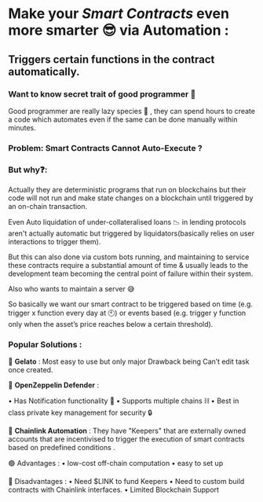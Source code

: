 # Make your *Smart Contracts* even more smarter 😎 via Automation : 
## Triggers certain functions in the contract automatically.



### Want to know secret trait of good programmer 🤫

Good programmer are really lazy species 🥱 , they can spend hours to create a code which automates even if the same can be done manually within minutes.


### Problem: Smart Contracts Cannot Auto-Execute ?

### But why❓: 
Actually they are deterministic programs that run on blockchains but their code will not run and make state changes on a blockchain until triggered by an on-chain transaction.


Even Auto liquidation of under-collateralised loans 📉 in lending protocols aren't actually automatic but triggered by liquidators(basically relies on user interactions to trigger them).


But this can also done via custom bots running, and maintaining to service these contracts require a substantial amount of time & usually leads to the development team becoming the central point of failure within their system.


Also who wants to maintain a server 😅


So basically we want our smart contract to be triggered based on time (e.g. trigger x function every day at 🕙) or events based (e.g. trigger y function only when the asset’s price reaches below a certain threshold).

### Popular Solutions :

🥇 **Gelato** : Most easy to use but only major Drawback being Can’t edit task once created.

🥈 **OpenZeppelin Defender** : 

• Has Notification functionality 🔔
• Supports multiple chains ⛓
• Best in class private key management for security 🔒

🥉 **Chainlink Automation** : They have "Keepers" that are externally owned accounts that are incentivised to trigger the execution of smart contracts based on predefined conditions .

🟢 Advantages :
• low-cost off-chain computation
• easy to set up

🔴 Disadvantages :
• Need $LINK to fund Keepers
• Need to custom build contracts with Chainlink interfaces.
• Limited Blockchain Support

